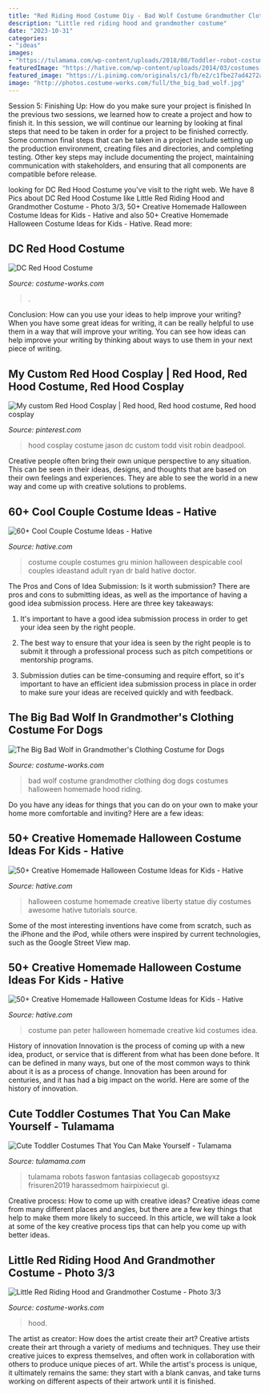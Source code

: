 ```yaml
---
title: "Red Riding Hood Costume Diy - Bad Wolf Costume Grandmother Clothing Dog Dogs Costumes Halloween Homemade Hood Riding"
description: "Little red riding hood and grandmother costume"
date: "2023-10-31"
categories:
- "ideas"
images:
- "https://tulamama.com/wp-content/uploads/2018/08/Toddler-robot-costume.jpg"
featuredImage: "https://hative.com/wp-content/uploads/2014/03/costumes-for-kids/5-statue-of-liberty-costume.jpg"
featured_image: "https://i.pinimg.com/originals/c1/fb/e2/c1fbe27ad4272a2393344dc9a9ebe772.jpg"
image: "http://photos.costume-works.com/full/the_big_bad_wolf.jpg"
---
```



Session 5: Finishing Up: How do you make sure your project is finished
In the previous two sessions, we learned how to create a project and how to finish it. In this session, we will continue our learning by looking at final steps that need to be taken in order for a project to be finished correctly.
Some common final steps that can be taken in a project include setting up the production environment, creating files and directories, and completing testing. Other key steps may include documenting the project, maintaining communication with stakeholders, and ensuring that all components are compatible before release.

	

		
looking for DC Red Hood Costume you've visit to the right web. We have 8 Pics about DC Red Hood Costume like Little Red Riding Hood and Grandmother Costume - Photo 3/3, 50+ Creative Homemade Halloween Costume Ideas for Kids - Hative and also 50+ Creative Homemade Halloween Costume Ideas for Kids - Hative. Read more:
		
    
## DC Red Hood Costume

<img loading=lazy src="http://photos.costume-works.com/full/red_hood.jpg" onerror="this.onerror=null;this.src='https://tse2.mm.bing.net/th?id=OIP.VVvxFS-xL_t6A17TXDZVUgDYEg&amp;pid=15.1';" alt="DC Red Hood Costume">

_Source: costume-works.com_

>. 

	

Conclusion: How can you use your ideas to help improve your writing?
When you have some great ideas for writing, it can be really helpful to use them in a way that will improve your writing. You can see how ideas can help improve your writing by thinking about ways to use them in your next piece of writing.

    
## My Custom Red Hood Cosplay | Red Hood, Red Hood Costume, Red Hood Cosplay

<img loading=lazy src="https://i.pinimg.com/originals/c1/fb/e2/c1fbe27ad4272a2393344dc9a9ebe772.jpg" onerror="this.onerror=null;this.src='https://tse1.mm.bing.net/th?id=OIP.Xiq6vcti_rzexyOlID29wQHaOv&amp;pid=15.1';" alt="My custom Red Hood Cosplay | Red hood, Red hood costume, Red hood cosplay">

_Source: pinterest.com_

>hood cosplay costume jason dc custom todd visit robin deadpool. 

	

Creative people often bring their own unique perspective to any situation. This can be seen in their ideas, designs, and thoughts that are based on their own feelings and experiences. They are able to see the world in a new way and come up with creative solutions to problems.

    
## 60+ Cool Couple Costume Ideas - Hative

<img loading=lazy src="https://hative.com/wp-content/uploads/2016/10/couple-costumes/1-couple-costume-ideas-1.jpg" onerror="this.onerror=null;this.src='https://tse4.mm.bing.net/th?id=OIP._PKgDwptuZ6FnDgRyA4hDgHaLH&amp;pid=15.1';" alt="60+ Cool Couple Costume Ideas - Hative">

_Source: hative.com_

>costume couple costumes gru minion halloween despicable cool couples ideastand adult ryan dr bald hative doctor. 

	

The Pros and Cons of Idea Submission: Is it worth submission?
There are pros and cons to submitting ideas, as well as the importance of having a good idea submission process. Here are three key takeaways:
1. It's important to have a good idea submission process in order to get your idea seen by the right people.

2. The best way to ensure that your idea is seen by the right people is to submit it through a professional process such as pitch competitions or mentorship programs.

3. Submission duties can be time-consuming and require effort, so it's important to have an efficient idea submission process in place in order to make sure your ideas are received quickly and with feedback.

    
## The Big Bad Wolf In Grandmother&#039;s Clothing Costume For Dogs

<img loading=lazy src="http://photos.costume-works.com/full/the_big_bad_wolf.jpg" onerror="this.onerror=null;this.src='https://tse2.mm.bing.net/th?id=OIP.bhT3x7nx4wio6wQSnsczBAHaFT&amp;pid=15.1';" alt="The Big Bad Wolf in Grandmother&#039;s Clothing Costume for Dogs">

_Source: costume-works.com_

>bad wolf costume grandmother clothing dog dogs costumes halloween homemade hood riding. 

	

Do you have any ideas for things that you can do on your own to make your home more comfortable and inviting? Here are a few ideas: 

    
## 50+ Creative Homemade Halloween Costume Ideas For Kids - Hative

<img loading=lazy src="https://hative.com/wp-content/uploads/2014/03/costumes-for-kids/5-statue-of-liberty-costume.jpg" onerror="this.onerror=null;this.src='https://tse2.mm.bing.net/th?id=OIP.YOEDb1dFvVCFjRMjLbE8PAHaKo&amp;pid=15.1';" alt="50+ Creative Homemade Halloween Costume Ideas for Kids - Hative">

_Source: hative.com_

>halloween costume homemade creative liberty statue diy costumes awesome hative tutorials source. 

	

Some of the most interesting inventions have come from scratch, such as the iPhone and the iPod, while others were inspired by current technologies, such as the Google Street View map.

    
## 50+ Creative Homemade Halloween Costume Ideas For Kids - Hative

<img loading=lazy src="https://hative.com/wp-content/uploads/2014/03/costumes-for-kids/2-peter-pan-kid-costume-idea.jpg" onerror="this.onerror=null;this.src='https://tse1.mm.bing.net/th?id=OIP.CLLoBF4Vpyz5D7pdZ_O2pgHaLW&amp;pid=15.1';" alt="50+ Creative Homemade Halloween Costume Ideas for Kids - Hative">

_Source: hative.com_

>costume pan peter halloween homemade creative kid costumes idea. 

	

History of innovation
Innovation is the process of coming up with a new idea, product, or service that is different from what has been done before. It can be defined in many ways, but one of the most common ways to think about it is as a process of change. Innovation has been around for centuries, and it has had a big impact on the world. Here are some of the history of innovation.

    
## Cute Toddler Costumes That You Can Make Yourself - Tulamama

<img loading=lazy src="https://tulamama.com/wp-content/uploads/2018/08/Toddler-robot-costume.jpg" onerror="this.onerror=null;this.src='https://tse3.mm.bing.net/th?id=OIP.i-UtFh1HfNhHU0lkt-Q9nAHaLz&amp;pid=15.1';" alt="Cute Toddler Costumes That You Can Make Yourself - Tulamama">

_Source: tulamama.com_

>tulamama robots faswon fantasias collagecab gopostsyxz frisuren2019 harassedmom hairpixiecut gi. 

	

Creative process: How to come up with creative ideas?
Creative ideas come from many different places and angles, but there are a few key things that help to make them more likely to succeed. In this article, we will take a look at some of the key creative process tips that can help you come up with better ideas.

    
## Little Red Riding Hood And Grandmother Costume - Photo 3/3

<img loading=lazy src="https://photos.costume-works.com/full/little_red_riding_hood_and_grandmother2.jpg" onerror="this.onerror=null;this.src='https://tse4.mm.bing.net/th?id=OIP.17z21iCMgdgz-2CzQBC4uwHaLH&amp;pid=15.1';" alt="Little Red Riding Hood and Grandmother Costume - Photo 3/3">

_Source: costume-works.com_

>hood. 

	

The artist as creator: How does the artist create their art?
Creative artists create their art through a variety of mediums and techniques. They use their creative juices to express themselves, and often work in collaboration with others to produce unique pieces of art. While the artist's process is unique, it ultimately remains the same: they start with a blank canvas, and take turns working on different aspects of their artwork until it is finished.

